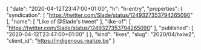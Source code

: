 {
  "date": "2020-04-12T23:47:00+01:00",
  "h": "h-entry",
  "properties": {
    "syndication": [
      "https://twitter.com/Slade/status/1249327353794265090"
    ],
    "name": [
      "Like of @Slade's tweet"
    ],
    "like-of": [
      "https://twitter.com/Slade/status/1249327353794265090"
    ],
    "published": [
      "2020-04-12T23:47:00+01:00"
    ]
  },
  "kind": "likes",
  "slug": "2020/04/hxiw2",
  "client_id": "https://indigenous.realize.be"
}

